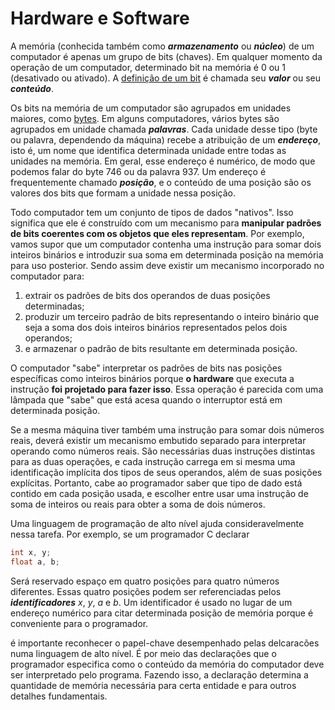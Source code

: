 # Hardware e Software

A memória (conhecida também como **_armazenamento_** ou **_núcleo_**) de um computador é apenas um grupo de bits (chaves). Em qualquer momento da operação de um computador, determinado bit na memória é 0 ou 1 (desativado ou ativado). A [definição de um bit](../../src/intro-concepts/bit-and-byte/bit.md) é chamada seu **_valor_** ou seu **_conteúdo_**.

Os bits na memória de um computador são agrupados em unidades maiores, como [bytes](../../src/intro-concepts/bit-and-byte/byte.md). Em alguns computadores, vários bytes são agrupados em unidade chamada **_palavras_**. Cada unidade desse tipo (byte ou palavra, dependendo da máquina) recebe a atribuição de um **_endereço_**, isto é, um nome que identifica determinada unidade entre todas as unidades na memória. Em geral, esse endereço é numérico, de modo que podemos falar do byte 746 ou da palavra 937. Um endereço é frequentemente chamado **_posição_**, e o conteúdo de uma posição são os valores dos bits que formam a unidade nessa posição.

Todo computador tem um conjunto de tipos de dados "nativos". Isso significa que ele é construído com um mecanismo para **manipular padrões de bits coerentes com os objetos que eles representam**. Por exemplo, vamos supor que um computador contenha uma instrução para somar dois inteiros binários e introduzir sua soma em determinada posição na memória para uso posterior. Sendo assim deve existir um mecanismo incorporado no computador para:

1. extrair os padrões de bits dos operandos de duas posições determinadas;
2. produzir um terceiro padrão de bits representando o inteiro binário que seja a soma dos dois inteiros binários representados pelos dois operandos;
3. e armazenar o padrão de bits resultante em determinada posição.

O computador "sabe" interpretar os padrões de bits nas posições específicas como inteiros binários porque **o hardware** que executa a instrução **foi projetado para fazer isso**. Essa operação é parecida com uma lâmpada que "sabe" que está acesa quando o interruptor está em determinada posição.

Se a mesma máquina tiver também uma instrução para somar dois números reais, deverá existir um mecanismo embutido separado para interpretar operando como números reais. São necessárias duas instruções distintas para as duas operações, e cada instrução carrega em si mesma uma identificação implícita dos tipos de seus operandos, além de suas posições explícitas. Portanto, cabe ao programador saber que tipo de dado está contido em cada posição usada, e escolher entre usar uma instrução de soma de inteiros ou reais para obter a soma de dois números.

Uma linguagem de programação de alto nível ajuda consideravelmente nessa tarefa. Por exemplo, se um programador C declarar

```C
int x, y;
float a, b;
```

Será reservado espaço em quatro posições para quatro números diferentes. Essas quatro posições podem ser referenciadas pelos **_identificadores_** _x_, _y_, _a_ e _b_. Um identificador é usado no lugar de um endereço numérico para citar determinada posição de memória porque é conveniente para o programador.

é importante reconhecer o papel-chave desempenhado pelas delcaracões numa linguagem de alto nível. É por meio das declarações que o programador especifica como o conteúdo da memória do computador deve ser interpretado pelo programa. Fazendo isso, a declaração determina a quantidade de memória necessária para certa entidade e para outros detalhes fundamentais.
